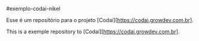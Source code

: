 #exemplo-codai-nikel

Esse é um repositório para o projeto [Codaí][https://codai.growdev.com.br].

This is a exemple repository to [Codaí][https://codai.growdev.com.br].
